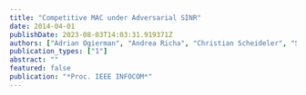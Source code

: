 ```yaml
---
title: "Competitive MAC under Adversarial SINR"
date: 2014-04-01
publishDate: 2023-08-03T14:03:31.919371Z
authors: ["Adrian Ogierman", "Andrea Richa", "Christian Scheideler", "Stefan Schmid", "Jin Zhang"]
publication_types: ["1"]
abstract: ""
featured: false
publication: "*Proc. IEEE INFOCOM*"
---
```



